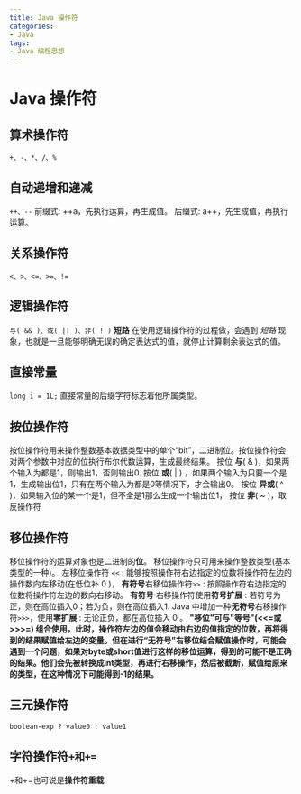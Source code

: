 ```yaml
---
title: Java 操作符
categories:
- Java
tags:
- Java 编程思想
---
```


# Java 操作符

## 算术操作符
`+、-、*、/、%`
##  自动递增和递减
`++、--`
前缀式: ++a，先执行运算，再生成值。
后缀式: a++，先生成值，再执行运算。
## 关系操作符
`<、>、<=、>=、!=`
## 逻辑操作符
`与( && )、或( || )、非( ! )`
**短路**
在使用逻辑操作符的过程做，会遇到 *短路* 现象，也就是一旦能够明确无误的确定表达式的值，就停止计算剩余表达式的值。
## 直接常量
`long i = 1L;`
直接常量的后缀字符标志着他所属类型。
## 按位操作符
按位操作符用来操作整数基本数据类型中的单个“bit”，二进制位。按位操作符会对两个参数中对应的位执行布尔代数运算，生成最终结果。
按位 **与**( & )，如果两个输入为都是1，则输出1，否则输出0.
按位 **或**( | ) ，如果两个输入为只要一个是1，生成输出位1，只有在两个输入为都是0等情况下，才会输出0。
按位 **异或**( ^ )，如果输入位的某一个是1，但不全是1那么生成一个输出位1，
按位  **非**( ~ )，取反操作符
## 移位操作符
移位操作符的运算对象也是二进制的**位**。
移位操作符只可用来操作整数类型(基本类型的一种)。
左移位操作符 `<<`  : 能够按照操作符右边指定的位数将操作符左边的操作数向左移动(在低位补 0 )，
**有符号**右移位操作符`>>` : 按照操作符右边指定的位数将操作符左边的数向右移动。
**有符号** 右移操作符使用**符号扩展** : 若符号为正，则在高位插入0；若为负，则在高位插入1.
Java 中增加一种**无符号**右移操作符`>>>`，使用**零扩展** : 无论正负，都在高位插入 0 。
**"移位"可与"等号"(<<=或>>>=) 组合使用，此时，操作符左边的值会移动由右边的值指定的位数，再将得到的结果赋值给左边的变量。但在进行“无符号”右移位结合赋值操作时，可能会遇到一个问题，如果对byte或short值进行这样的移位运算，得到的可能不是正确的结果。他们会先被转换成int类型，再进行右移操作，然后被截断，赋值给原来的类型，在这种情况下可能得到-1的结果。**

## 三元操作符
`boolean-exp ? value0 : value1`

## 字符操作符`+和+=`
+和+=也可说是**操作符重载**

